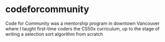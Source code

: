 # codeforcommunity
Code for Community was a mentorship program in downtown Vancouver where I taught first-time coders the CS50x curriculum, up to the stage of writing a selection sort algorithm from scratch
